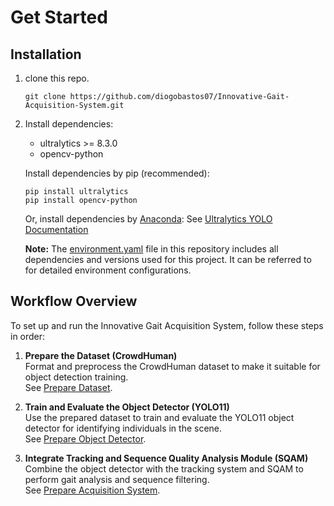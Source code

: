 # Get Started
## Installation
1. clone this repo.
    ```
    git clone https://github.com/diogobastos07/Innovative-Gait-Acquisition-System.git
    ```
2. Install dependencies:
    - ultralytics >= 8.3.0
    - opencv-python

    Install dependencies by pip (recommended):
    ```
    pip install ultralytics
    pip install opencv-python
    ```
    Or, install dependencies by [Anaconda](https://conda.io/projects/conda/en/latest/user-guide/install/index.html):
    See [Ultralytics YOLO Documentation](https://docs.ultralytics.com/pt/quickstart/)

    **Note:**
    The [environment.yaml](../environment.yaml) file in this repository includes all dependencies and versions used for this project. It can be referred to for detailed environment configurations.


## Workflow Overview
To set up and run the Innovative Gait Acquisition System, follow these steps in order:

1. **Prepare the Dataset (CrowdHuman)**  
   Format and preprocess the CrowdHuman dataset to make it suitable for object detection training.  
   See [Prepare Dataset](1.prepare_dataset.md).

2. **Train and Evaluate the Object Detector (YOLO11)**  
   Use the prepared dataset to train and evaluate the YOLO11 object detector for identifying individuals in the scene.  
   See [Prepare Object Detector](2.prepare_object_detector.md).

3. **Integrate Tracking and Sequence Quality Analysis Module (SQAM)**  
   Combine the object detector with the tracking system and SQAM to perform gait analysis and sequence filtering.  
   See [Prepare Acquisition System](3.prepare_acquisition_system.md).




